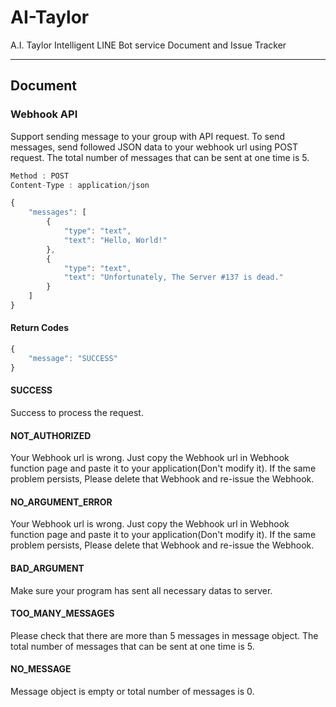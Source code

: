 # AI-Taylor
A.I. Taylor Intelligent LINE Bot service Document and Issue Tracker

-----
## Document

### Webhook API
Support sending message to your group with API request. To send messages, send followed JSON data to your webhook url using POST request.
The total number of messages that can be sent at one time is 5.

```javascript
Method : POST
Content-Type : application/json

{
    "messages": [
        {
            "type": "text",
            "text": "Hello, World!"
        },
        {
            "type": "text",
            "text": "Unfortunately, The Server #137 is dead."
        }
    ]
}
```

#### Return Codes
```javascript
{
    "message": "SUCCESS"
}
```
#### SUCCESS
Success to process the request.

#### NOT_AUTHORIZED
Your Webhook url is wrong. Just copy the Webhook url in Webhook function page and paste it to your application(Don't modify it). If the same problem persists, Please delete that Webhook and re-issue the Webhook.

#### NO_ARGUMENT_ERROR
Your Webhook url is wrong. Just copy the Webhook url in Webhook function page and paste it to your application(Don't modify it). If the same problem persists, Please delete that Webhook and re-issue the Webhook.

#### BAD_ARGUMENT
Make sure your program has sent all necessary datas to server.

#### TOO_MANY_MESSAGES
Please check that there are more than 5 messages in message object. The total number of messages that can be sent at one time is 5.

#### NO_MESSAGE
Message object is empty or total number of messages is 0.

